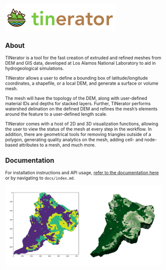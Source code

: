 ![logo](docs/assets/images/logo_horizontal.png)

## About

TINerator is a tool for the fast creation of extruded and refined meshes from
DEM and GIS data, developed at Los Alamos National Laboratory to aid in
hydrogeological simulations.

TINerator allows a user to define a bounding box of latitude/longitude
coordinates, a shapefile, or a local DEM, and generate a surface or volume mesh.

The mesh will have the topology of the DEM, along with user-defined material IDs
and depths for stacked layers. Further, TINerator performs watershed delination
on the defined DEM and refines the mesh’s elements around the feature to a
user-defined length scale.

TINerator comes with a host of 2D and 3D visualization functions, allowing the
user to view the status of the mesh at every step in the workflow.
In addition, there are geometrical tools for removing triangles outside of a
polygon, generating quality analytics on the mesh, adding cell- and
node-based attributes to a mesh, and much more.

## Documentation


For installation instructions and API usage,
[refer to the documentation here](https://raw.githack.com/lanl/LaGriT/tinerator/html/index.html)
or by navigating to `docs/index.md`.


![](docs/assets/images/examples/attribute_final.png)